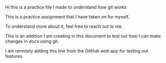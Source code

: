 Hi this is a practice file I made to understand how git works

This is a practice assignment that I have taken on for myself.

To understand more about it, feel free to reach out to me.

This is an addition I am creating in this document to test out how I can make changes in docs using git.

I am remotely adding this line from the GitHub web app for testing out features.

